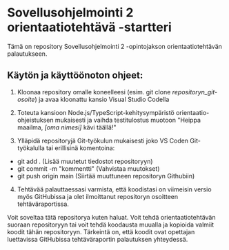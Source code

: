# Sovellusohjelmointi 2 orientaatiotehtävä -startteri

Tämä on repository Sovellusohjelmointi 2 -opintojakson orientaatiotehtävän palautukseen. 

## Käytön ja käyttöönoton ohjeet:

1. Kloonaa repository omalle koneelleesi (esim. git clone *repositoryn_git-osoite*) ja avaa kloonattu kansio Visual Studio Codella

2. Toteuta kansioon Node.js/TypeScript-kehitysympäristö orientaatio-ohjeistuksen mukaisesti ja vaihda testitulostus muotoon "Heippa maailma, *[oma nimesi]* kävi täällä!"

3. Ylläpidä repositoryjä Git-työkulun mukaisesti joko VS Coden Git-työkalulla tai erillisinä komentoina:

- git add . (Lisää muutetut tiedostot repositoryyn)
- git commit -m "kommentti" (Vahvistaa muutokset)
- git push origin main (Siirtää muuttuneen repositoryn Githubiin)

4. Tehtävää palauttaessasi varmista, että koodistasi on viimeisin versio myös GitHubissa ja olet ilmoittanut repositoryn osoitteen tehtäväraportissa.

Voit soveltaa tätä repositorya kuten haluat. Voit tehdä orientaatiotehtävän suoraan repositoryyn tai voit tehdä koodausta muualla ja kopioida valmiit koodit tähän repositoryyn. Tärkeintä on, että koodit ovat opettajan luettavissa GitHubissa tehtäväraportin palautuksen yhteydessä.
